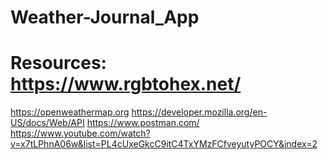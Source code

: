 # Weather-Journal_App
# Resources:  https://www.rgbtohex.net/
  https://openweathermap.org
  https://developer.mozilla.org/en-US/docs/Web/API
  https://www.postman.com/
  https://www.youtube.com/watch?v=x7tLPhnA06w&list=PL4cUxeGkcC9itC4TxYMzFCfveyutyPOCY&index=2                       
